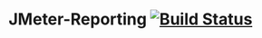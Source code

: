 JMeter-Reporting [![Build Status](https://buildhive.cloudbees.com/job/lucaspouzac/job/jmeter-reporting/badge/icon)](https://buildhive.cloudbees.com/job/lucaspouzac/job/jmeter-reporting/)
================

